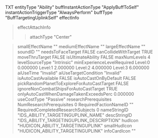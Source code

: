 TXT
entityType "Ability"
buffInstantActionType "ApplyBuffToSelf"
instantActionTriggerType "AlwaysPerform"
buffType "BuffTargetingUplinkSelf"
effectInfo
> effectAttachInfo
> > attachType "Center"

> smallEffectName ""
> mediumEffectName ""
> largeEffectName ""
> soundID ""
needsToFaceTarget FALSE
canCollideWithTarget TRUE
moveThruTarget FALSE
isUltimateAbility FALSE
maxNumLevels 4
levelSourceType "Intrinsic"
minExperienceLevelRequired
> Level:0 0.000000
> Level:1 2.000000
> Level:2 4.000000
> Level:3 6.000000
aiUseTime "Invalid"
aiUseTargetCondition "Invalid"
isAutoCastAvailable FALSE
isAutoCastOnByDefault FALSE
pickRandomPlanetToExploreForAutoCastTarget FALSE
ignoreNonCombatShipsForAutoCastTarget TRUE
onlyAutoCastWhenDamageTakenExceedsPerc 0.000000
useCostType "Passive"
researchPrerequisites
> NumResearchPrerequisites 0
> RequiredFactionNameID ""
> RequiredCompletedResearchSubjects 0
nameStringID "IDS\_ABILITY\_TARGETINGUPLINK\_NAME"
descStringID "IDS\_ABILITY\_TARGETINGUPLINK\_DESCRIPTION"
hudIcon "HUDICON\_ABILITY\_TARGETINGUPLINK"
smallHudIcon "HUDICON\_ABILITY\_TARGETINGUPLINK"
infoCardIcon ""